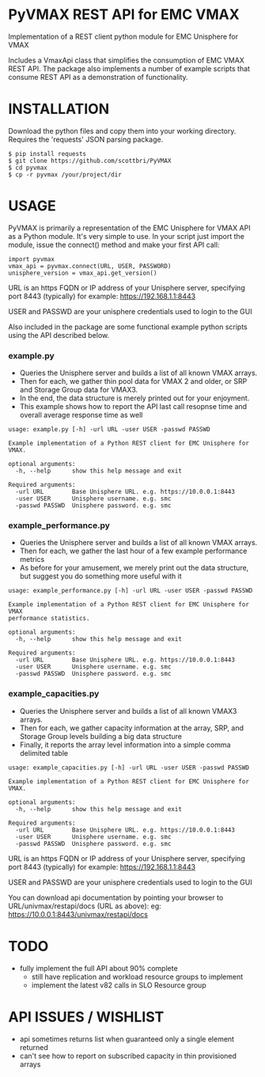 # PyVMAX REST API for EMC VMAX
Implementation of a REST client python module for EMC Unisphere for VMAX

Includes a VmaxApi class that simplifies the consumption of EMC VMAX REST API.  The package also implements a number of example scripts that consume REST API as a demonstration of functionality.

# INSTALLATION
Download the python files and copy them into your working directory.   
Requires the 'requests' JSON parsing package.
```
$ pip install requests
$ git clone https://github.com/scottbri/PyVMAX
$ cd pyvmax
$ cp -r pyvmax /your/project/dir
```

# USAGE
PyVMAX is primarily a representation of the EMC Unisphere for VMAX API as a Python module.  It's very simple to use.  In your script just import the module, issue the connect() method and make your first API call:
```
import pyvmax
vmax_api = pyvmax.connect(URL, USER, PASSWORD)
unisphere_version = vmax_api.get_version()
```

URL is an https FQDN or IP address of your Unisphere server, specifying port 8443 (typically)
for example:  https://192.168.1.1:8443

USER and PASSWD are your unisphere credentials used to login to the GUI

Also included in the package are some functional example python scripts using the API described below.

### example.py
* Queries the Unisphere server and builds a list of all known VMAX arrays.  
* Then for each, we gather thin pool data for VMAX 2 and older, or SRP and Storage Group data for VMAX3.
* In the end, the data structure is merely printed out for your enjoyment.
* This example shows how to report the API last call resopnse time and overall average response time as well

```
usage: example.py [-h] -url URL -user USER -passwd PASSWD

Example implementation of a Python REST client for EMC Unisphere for VMAX.

optional arguments:
  -h, --help      show this help message and exit

Required arguments:
  -url URL        Base Unisphere URL. e.g. https://10.0.0.1:8443
  -user USER      Unisphere username. e.g. smc
  -passwd PASSWD  Unisphere password. e.g. smc
```

### example_performance.py
* Queries the Unisphere server and builds a list of all known VMAX arrays.  
* Then for each, we gather the last hour of a few example performance metrics 
* As before for your amusement, we merely print out the data structure, but suggest you do something more useful with it

```
usage: example_performance.py [-h] -url URL -user USER -passwd PASSWD

Example implementation of a Python REST client for EMC Unisphere for VMAX
performance statistics.

optional arguments:
  -h, --help      show this help message and exit

Required arguments:
  -url URL        Base Unisphere URL. e.g. https://10.0.0.1:8443
  -user USER      Unisphere username. e.g. smc
  -passwd PASSWD  Unisphere password. e.g. smc
```

### example_capacities.py
* Queries the Unisphere server and builds a list of all known VMAX3 arrays.  
* Then for each, we gather capacity information at the array, SRP, and Storage Group levels building a big data structure
* Finally, it reports the array level information into a simple comma delimited table 
```
usage: example_capacities.py [-h] -url URL -user USER -passwd PASSWD

Example implementation of a Python REST client for EMC Unisphere for VMAX.

optional arguments:
  -h, --help      show this help message and exit

Required arguments:
  -url URL        Base Unisphere URL. e.g. https://10.0.0.1:8443
  -user USER      Unisphere username. e.g. smc
  -passwd PASSWD  Unisphere password. e.g. smc
```
URL is an https FQDN or IP address of your Unisphere server, specifying port 8443 (typically)
for example:  https://192.168.1.1:8443

USER and PASSWD are your unisphere credentials used to login to the GUI

You can download api documentation by pointing your browser to URL/univmax/restapi/docs (URL as above):
eg: https://10.0.0.1:8443/univmax/restapi/docs

# TODO
* fully implement the full API about 90% complete
  * still have replication and workload resource groups to implement
  * implement the latest v82 calls in SLO Resource group

# API ISSUES / WISHLIST
* api sometimes returns list when guaranteed only a single element returned
* can't see how to report on subscribed capacity in thin provisioned arrays
